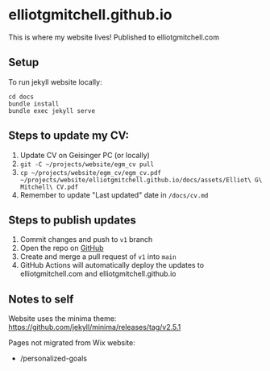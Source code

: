 # elliotgmitchell.github.io

This is where my website lives! Published to elliotgmitchell.com

## Setup

To run jekyll website locally:

```
cd docs
bundle install
bundle exec jekyll serve
```

## Steps to update my CV:
1. Update CV on Geisinger PC (or locally)
2. `git -C ~/projects/website/egm_cv pull`
3. `cp ~/projects/website/egm_cv/egm_cv.pdf ~/projects/website/elliotgmitchell.github.io/docs/assets/Elliot\ G\ Mitchell\ CV.pdf`
4. Remember to update "Last updated" date in `/docs/cv.md`

## Steps to publish updates
1. Commit changes and push to `v1` branch
2. Open the repo on [GitHub](https://github.com/elliotgmitchell/elliotgmitchell.github.io)
3. Create and merge a pull request of `v1` into `main`
4. GitHub Actions will automatically deploy the updates to elliotgmitchell.com and elliotgmitchell.github.io


## Notes to self
Website uses the minima theme: https://github.com/jekyll/minima/releases/tag/v2.5.1

Pages not migrated from Wix website:
- /personalized-goals

